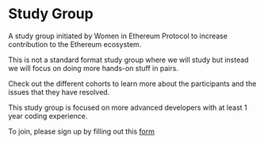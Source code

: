 # Study Group

A study group initiated by Women in Ethereum Protocol to increase contribution to the Ethereum ecosystem.

This is not a standard format study group where we will study but instead we will focus on doing more hands-on stuff in pairs.

Check out the different cohorts to learn more about the participants and the issues that they have resolved.

This study group is focused on more advanced developers with at least 1 year coding experience.

To join, please sign up by filling out this [form](https://forms.gle/LU2JP93m2Qi38A9k7)
